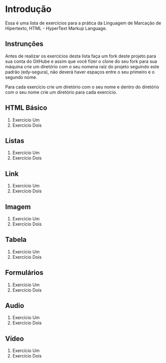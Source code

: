 # Introdução

Essa é uma lista de exercícios para a prática da Linguagem de Marcação de Hipertexto, HTML - HyperText Markup Language.

## Instrunções

Antes de realizar os exercícios desta lista faça um fork deste projeto para sua conta do GitHube e assim que você fizer 
o clone do seu fork para sua máquina crie um diretório com o seu nomena raíz do projeto seguindo este padrão (edy-segura), 
não deverá haver espaços entre o seu primeiro e o segundo nome.

Para cada exercício crie um diretório com o seu nome e dentro do diretório com o seu nome crie um diretório para cada exercício.


## HTML Básico

  1. Exercício Um
  1. Exercício Dois

## Listas

  1. Exercício Um
  1. Exercício Dois
  
## Link

  1. Exercício Um
  1. Exercício Dois

## Imagem

  1. Exercício Um
  1. Exercício Dois

## Tabela

  1. Exercício Um
  1. Exercício Dois

## Formulários

  1. Exercício Um
  1. Exercício Dois

## Audio

  1. Exercício Um
  1. Exercício Dois

## Vídeo

  1. Exercício Um
  1. Exercício Dois
